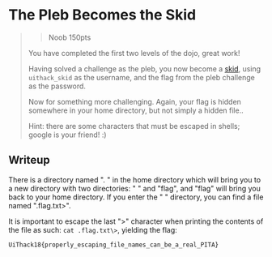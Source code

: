 # The Pleb Becomes the Skid

> > Noob 150pts
> 
> You have completed the first two levels of the dojo, great work!
> 
> Having solved a challenge as the pleb, you now become a [skid](https://en.wikipedia.org/wiki/Script_kiddie), using `uithack_skid` as the username, and the flag from the pleb challenge as the password.
> 
> Now for something more challenging. Again, your flag is hidden somewhere in your home directory, but not simply a hidden file..
> 
> Hint: there are some characters that must be escaped in shells; google is your friend! :)

## Writeup

There is a directory named ". " in the home directory which will bring you to a new directory with two directories: " " and "flag", and "flag" will bring you back to your home directory.
If you enter the " " directory, you can find a file named ".flag.txt>".

It is important to escape the last ">" character when printing the contents of the file as such: `cat .flag.txt\>`, yielding the flag:

```
UiThack18{properly_escaping_file_names_can_be_a_real_PITA}
```
